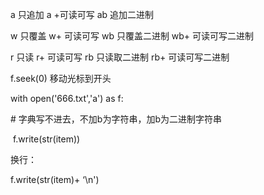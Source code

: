 a 只追加   a +可读可写	ab 追加二进制

w 只覆盖	w+ 可读可写   	wb 只覆盖二进制	wb+ 可读可写二进制

r 只读	r+ 可读可写	rb 只读取二进制	rb+ 可读可写二进制







f.seek(0)  			移动光标到开头



   with open('666.txt','a') as f:

\# 字典写不进去，不加b为字符串，加b为二进制字符串

​      f.write(str(item))

换行：  

f.write(str(item)+ ‘\n')

